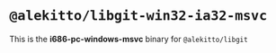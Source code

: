 # `@alekitto/libgit-win32-ia32-msvc`

This is the **i686-pc-windows-msvc** binary for `@alekitto/libgit`
